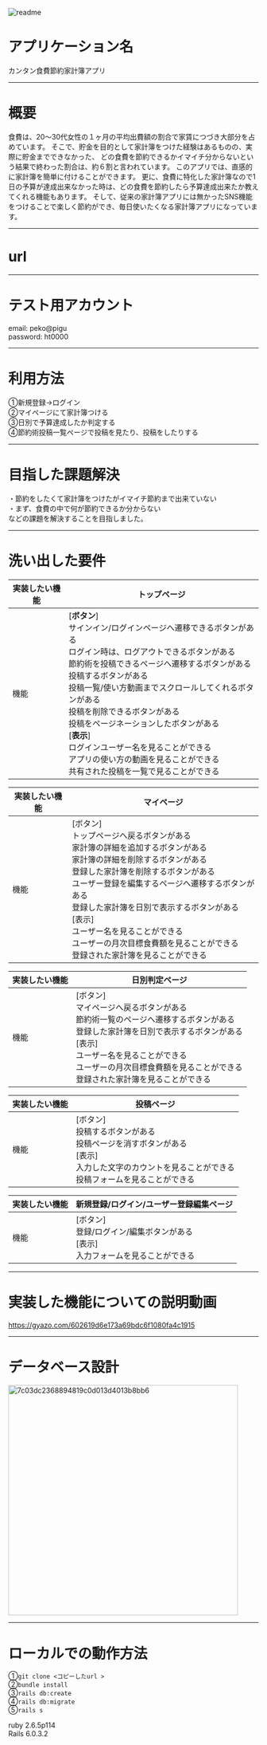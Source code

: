 ![readme](https://user-images.githubusercontent.com/68362725/91681205-9f5d6880-eb88-11ea-8ea3-f0d763c71195.png)
# アプリケーション名
 カンタン食費節約家計簿アプリ


***
# 概要
 食費は、20〜30代女性の１ヶ月の平均出費額の割合で家賃につづき大部分を占めています。
 そこで、貯金を目的として家計簿をつけた経験はあるものの、実際に貯金までできなかった、
 どの食費を節約できるかイマイチ分からないという結果で終わった割合は、約６割と言われています。
 このアプリでは、直感的に家計簿を簡単に付けることができます。
 更に、食費に特化した家計簿なので1日の予算が達成出来なかった時は、どの食費を節約したら予算達成出来たか教えてくれる機能もあります。
 そして、従来の家計簿アプリには無かったSNS機能をつけることで楽しく節約ができ、毎日使いたくなる家計簿アプリになっています。

***
# url
 
***
# テスト用アカウント<br>
 email: peko@pigu<br>
 password: ht0000<br>

***
# 利用方法<br>
 ①新規登録→ログイン<br>
 ②マイページにて家計簿つける<br>
 ③日別で予算達成したか判定する<br>
 ④節約術投稿一覧ページで投稿を見たり、投稿をしたりする

***
# 目指した課題解決
・節約をしたくて家計簿をつけたがイマイチ節約まで出来ていない<br>
・まず、食費の中で何が節約できるか分からない<br>
 などの課題を解決することを目指しました。

***
# 洗い出した要件
 | 実装したい機能 | トップページ |
----|---- 
| 機能 |[**ボタン**]<br>サインイン/ログインページへ遷移できるボタンがある<br>ログイン時は、ログアウトできるボタンがある<br>節約術を投稿できるページへ遷移するボタンがある<br>投稿するボタンがある<br>投稿一覧/使い方動画までスクロールしてくれるボタンがある<br>投稿を削除できるボタンがある<br>投稿をページネーションしたボタンがある<br>[**表示**]<br>ログインユーザー名を見ることができる<br>アプリの使い方の動画を見ることができる<br>共有された投稿を一覧で見ることができる|

 | 実装したい機能 | マイページ |
----|---- 
| 機能 |[ボタン]<br>トップページへ戻るボタンがある<br>家計簿の詳細を追加するボタンがある<br>家計簿の詳細を削除するボタンがある<br>登録した家計簿を削除するボタンがある<br>ユーザー登録を編集するページへ遷移するボタンがある<br>登録した家計簿を日別で表示するボタンがある<br>[表示]<br>ユーザー名を見ることができる<br>ユーザーの月次目標食費額を見ることができる<br>登録された家計簿を見ることができる|

| 実装したい機能 | 日別判定ページ |
----|---- 
| 機能 |[ボタン]<br>マイページへ戻るボタンがある<br>節約術一覧のページへ遷移するボタンがある<br>登録した家計簿を日別で表示するボタンがある<br>[表示]<br>ユーザー名を見ることができる<br>ユーザーの月次目標食費額を見ることができる<br>登録された家計簿を見ることができる|

| 実装したい機能 | 投稿ページ |
----|---- 
| 機能 |[ボタン]<br>投稿するボタンがある<br>投稿ページを消すボタンがある<br>[表示]<br>入力した文字のカウントを見ることができる<br>投稿フォームを見ることができる|

| 実装したい機能 | 新規登録/ログイン/ユーザー登録編集ページ |
----|---- 
| 機能 |[ボタン]<br>登録/ログイン/編集ボタンがある<br>[表示]<br>入力フォームを見ることができる|

***
# 実装した機能についての説明動画
https://gyazo.com/602619d6e173a69bdc6f1080fa4c1915

***
# データベース設計<br>
<img width="462" alt="7c03dc2368894819c0d013d4013b8bb6" src="https://user-images.githubusercontent.com/68362725/91681257-d895d880-eb88-11ea-9a99-1060f26fd824.png">

***
# ローカルでの動作方法<br>
①`git clone <コピーしたurl >`<br>
②`bundle install`<br>
③`rails db:create`<br>
④`rails db:migrate`<br>
⑤`rails s`<br>

ruby 2.6.5p114 <br>
Rails 6.0.3.2
